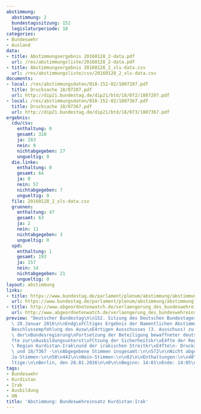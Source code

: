 ```yaml
---
abstimmung:
  abstimmung: 2
  bundestagssitzung: 152
  legislaturperiode: 18
categories:
- Bundeswehr
- Ausland
data:
- title: Abstimmungsergebnis 20160128_2-data.pdf
  url: /res/abstimmungsliste/20160128_2-data.pdf
- title: Abstimmungsergebnis 20160128_2_xls-data.csv
  url: /res/abstimmungsliste/csv/20160128_2_xls-data.csv
documents:
- local: /res/abstimmungsdaten/018-152-02/1807207.pdf
  title: Drucksache 18/07207.pdf
  url: http://dip21.bundestag.de/dip21/btd/18/072/1807207.pdf
- local: /res/abstimmungsdaten/018-152-02/1807367.pdf
  title: Drucksache 18/07367.pdf
  url: http://dip21.bundestag.de/dip21/btd/18/073/1807367.pdf
ergebnis:
  cdu/csu:
    enthaltung: 0
    gesamt: 310
    ja: 283
    nein: 0
    nichtabgegeben: 27
    ungueltig: 0
  die.linke:
    enthaltung: 0
    gesamt: 64
    ja: 0
    nein: 57
    nichtabgegeben: 7
    ungueltig: 0
  file: 20160128_2_xls-data.csv
  gruenen:
    enthaltung: 47
    gesamt: 63
    ja: 2
    nein: 11
    nichtabgegeben: 3
    ungueltig: 0
  spd:
    enthaltung: 1
    gesamt: 193
    ja: 157
    nein: 14
    nichtabgegeben: 21
    ungueltig: 0
layout: abstimmung
links:
- title: https://www.bundestag.de/parlament/plenum/abstimmung/abstimmung?id=383
  url: https://www.bundestag.de/parlament/plenum/abstimmung/abstimmung?id=383
- title: http://www.abgeordnetenwatch.de/verlaengerung_des_bundeswehreinsatzes_in_nord_irak-1105-783.html
  url: http://www.abgeordnetenwatch.de/verlaengerung_des_bundeswehreinsatzes_in_nord_irak-1105-783.html
preview: "Deutscher Bundestag\n\n152. Sitzung des Deutschen Bundestages\nam Donnerstag,\
  \ 28.Januar 2016\n\nEndg\xFCltiges Ergebnis der Namentlichen Abstimmung Nr. 2\n\n\
  Beschlussempfehlung des Ausw\xE4rtigen Ausschusses (3. Ausschuss) zu dem Antrag\
  \ der\nBundesregierung\nFortsetzung der Beteiligung bewaffneter deutscher Streitkr\xE4\
  fte zur\nAusbildungsunterst\xFCtzung der Sicherheitskr\xE4fte der Regierung der\
  \ Region Kurdistan-Irak\nund der irakischen Streitkr\xE4fte\n- Drucksachen 18/7207\
  \ und 18/7367 -\n\nAbgegebene Stimmen insgesamt:\n\n572\n\nNicht abgegebene Stimmen:\n\
  Ja-Stimmen:\n\n58\n442\n\nNein-Stimmen:\n\n82\n\nEnthaltungen:\n\n48\n\nUng\xFC\
  ltige:\n\nBerlin, den 28.01.2016\n\n0\n\nBeginn: 14:01\nEnde: 14:05\n"
tags:
- Bundeswehr
- Kurdistan
- Irak
- Ausbildung
- UN
title: 'Abstimmung: Bundeswehreinsatz Kurdistan-Irak'
---
```

